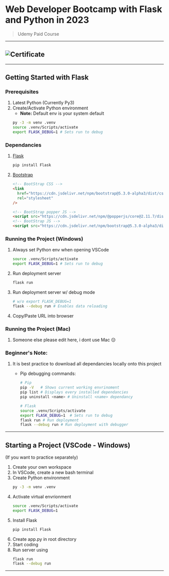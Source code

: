 # Web Developer Bootcamp with Flask and Python in 2023

> Udemy Paid Course

---

## ![Certificate](https://rsham.co.id/wp-content/uploads/2021/03/image-placeholder.jpg)

---

## Getting Started with Flask

### Prerequisites

1. Latest Python (Currently Py3)
2. Create/Activate Python environment
   - **Note:** Default env is your system default
   ```bash
   py -3 -m venv .venv
   source .venv/Scripts/activate
   export FLASK_DEBUG=1 # Sets run to debug
   ```

### Dependancies

1. [Flask](https://code.visualstudio.com/docs/python/tutorial-flask)
   ```bash
   pip install Flask
   ```
2. [Bootstrap](https://getbootstrap.com/docs/5.3/getting-started/introduction/)

   ```html
   <!-- BootStrap CSS -->
   <link
     href="https://cdn.jsdelivr.net/npm/bootstrap@5.3.0-alpha3/dist/css/bootstrap.min.css"
     rel="stylesheet"
   />

   <!-- BootStrap popper JS -->
   <script src="https://cdn.jsdelivr.net/npm/@popperjs/core@2.11.7/dist/umd/popper.min.js"></script>
   <!-- BootStrap JS -->
   <script src="https://cdn.jsdelivr.net/npm/bootstrap@5.3.0-alpha3/dist/js/bootstrap.bundle.min.js"></script>
   ```

### Running the Project (Windows)

1. Always set Python env when opening VSCode
   ```bash
   source .venv/Scripts/activate
   export FLASK_DEBUG=1 # Sets run to debug
   ```
2. Run deployment server
   ```bash
   flask run
   ```
3. Run deployment server w/ debug mode
   ```bash
   # w/o export FLASK_DEBUG=1
   flask --debug run # Enables data reloading
   ```
4. Copy/Paste URL into browser

### Running the Project (Mac)

1. Someone else please edit here, i dont use Mac 😔

### Beginner's Note:

1. It is best practice to download all dependancies locally onto this project

   - Pip debugging commands:

     ```bash
     # Pip
     pip -V   # Shows current working envrinoment
     pip list # Displays every installed dependancies
     pip uninstall <name> # Uninstall <name> dependancy

     # Flask
     source .venv/Scripts/activate
     export FLASK_DEBUG=1  # Sets run to debug
     flask run # Run deployment
     flask --debug run # Run deployment with debugger
     ```

---

## Starting a Project (VSCode - Windows)

(If you want to practice separately)

1. Create your own workspace
2. In VSCode, create a new bash terminal
3. Create Python environment
   ```bash
   py -3 -m venv .venv
   ```
4. Activate virtual envrionment
   ```bash
   source .venv/Scripts/activate
   export FLASK_DEBUG=1
   ```
5. Install Flask
   ```bash
   pip install Flask
   ```
6. Create app.py in root directory
7. Start coding
8. Run server using
   ```bash
   flask run
   flask --debug run
   ```

---
